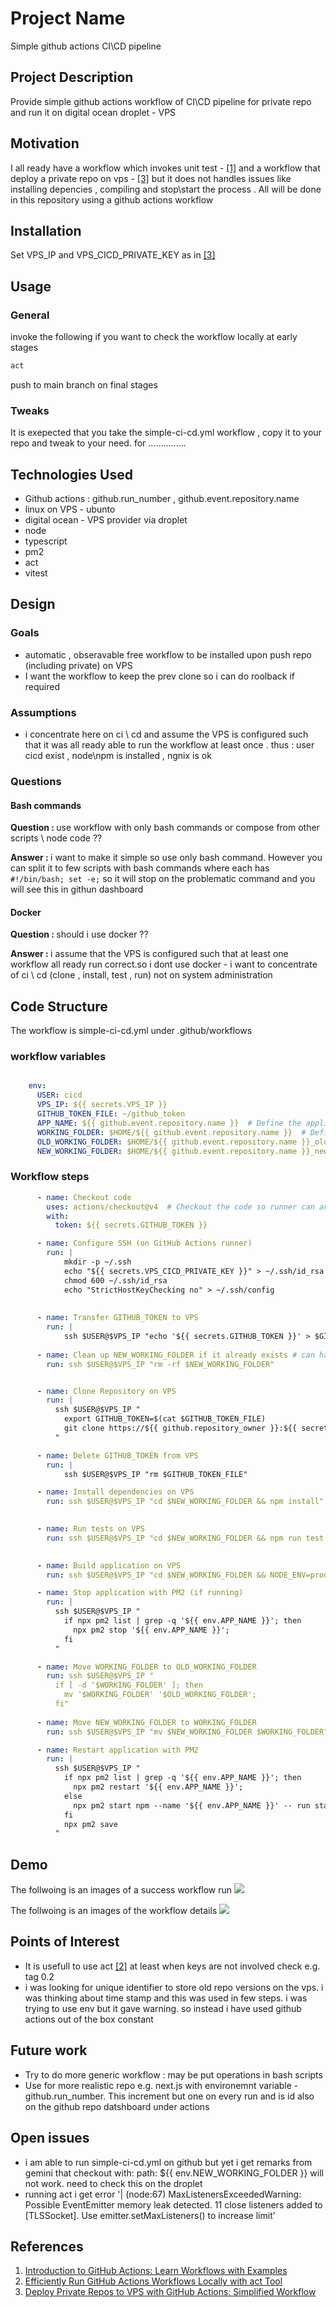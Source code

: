 <h1>Project Name</h1>
Simple github actions CI\CD pipeline

<h2>Project Description</h2>
Provide simple github actions workflow of CI\CD pipeline for private repo and run it on digital ocean droplet - VPS

<h2>Motivation</h2>
I all ready have a workflow which invokes unit test - <a href='#ref1'>[1]</a> and a workflow that deploy a private repo on vps - <a href='#ref3'>[3]</a> but it does not handles issues like installing depencies , compiling and stop\start the process . All will be done in this repository using a github actions workflow

<h2>Installation</h2>
Set VPS_IP and VPS_CICD_PRIVATE_KEY as in <a href='#ref3'>[3]</a>


<h2>Usage</h2>

<h3>General</h3>
invoke the following if you want to check the workflow locally at early stages

```bash
act
```

 push to main branch on final stages
 
 <h3>Tweaks</h3>
It is exepected that you take the simple-ci-cd.yml workflow , copy it to your repo and tweak to your need. for ...............

<h2>Technologies Used</h2>
<ul>
<li>Github actions : github.run_number , github.event.repository.name</li>
<li>linux on VPS - ubunto</li>
<li>digital ocean - VPS provider via droplet </li>
<li>node</li>
<li>typescript</li>
<li>pm2</li>
<li>act</li>
<li>vitest</li>
</ul>


<h2>Design</h2>

<h3>Goals</h3>
<ul>
<li>automatic , obseravable  free workflow to be installed upon push repo (including private) on VPS</li>
<li>I want the workflow to keep the prev clone so i can do roolback if required</li>
</ul>


<h3>Assumptions</h3>
<ul>
<li>i concentrate here on ci \ cd and assume the VPS is configured such that it was all ready able to run the workflow at least once . thus : user cicd exist , node\npm is installed , ngnix is ok</li>
</ul>



<h3>Questions</h3>
<h4>Bash commands</h4>
<strong>Question : </strong>
use workflow with only bash commands or compose from other scripts \ node code ??
<p><strong>Answer : </strong>
i want to make it simple so use only bash command. However you can split it to few scripts with bash commands where each has <code>#!/bin/bash; set -e;</code> so it will stop on the problematic command and you will see this in githun dashboard</p>

<h4>Docker</h4>
<strong>Question : </strong>
should i use docker ??

<p><strong>Answer : </strong>i assume that the VPS is configured such that at least one workflow all ready run correct.so i dont use docker - i want to concentrate of ci \ cd (clone , install, test , run) not on system administration</p>

<h2>Code Structure</h2>
The workflow is simple-ci-cd.yml under .github/workflows

<h3>workflow variables</h3>

```yml

    env:
      USER: cicd
      VPS_IP: ${{ secrets.VPS_IP }}
      GITHUB_TOKEN_FILE: ~/github_token
      APP_NAME: ${{ github.event.repository.name }}  # Define the application name as the repository name
      WORKING_FOLDER: $HOME/${{ github.event.repository.name }}  # Define the working directory as ~/repo-name      
      OLD_WORKING_FOLDER: $HOME/${{ github.event.repository.name }}_old_${{ github.run_number }} # Define the old working directory with run number
      NEW_WORKING_FOLDER: $HOME/${{ github.event.repository.name }}_new_${{ github.run_number }} # Define the new working directory with run number

```

<h3>Workflow steps</h3>

```yml
      - name: Checkout code
        uses: actions/checkout@v4  # Checkout the code so runner can access the repo files
        with:
          token: ${{ secrets.GITHUB_TOKEN }}

      - name: Configure SSH (on GitHub Actions runner)
        run: |
            mkdir -p ~/.ssh
            echo "${{ secrets.VPS_CICD_PRIVATE_KEY }}" > ~/.ssh/id_rsa
            chmod 600 ~/.ssh/id_rsa
            echo "StrictHostKeyChecking no" > ~/.ssh/config
  
                    
      - name: Transfer GITHUB_TOKEN to VPS
        run: |
            ssh $USER@$VPS_IP "echo '${{ secrets.GITHUB_TOKEN }}' > $GITHUB_TOKEN_FILE"
    
      - name: Clean up NEW_WORKING_FOLDER if it already exists # can happen for re-run from github dashboard
        run: ssh $USER@$VPS_IP "rm -rf $NEW_WORKING_FOLDER"


      - name: Clone Repository on VPS
        run: |
          ssh $USER@$VPS_IP "
            export GITHUB_TOKEN=$(cat $GITHUB_TOKEN_FILE)
            git clone https://${{ github.repository_owner }}:${{ secrets.GITHUB_TOKEN }}@github.com/${{ github.repository }} $NEW_WORKING_FOLDER
          "

      - name: Delete GITHUB_TOKEN from VPS
        run: |
            ssh $USER@$VPS_IP "rm $GITHUB_TOKEN_FILE"

      - name: Install dependencies on VPS
        run: ssh $USER@$VPS_IP "cd $NEW_WORKING_FOLDER && npm install"  # Install dependencies using npm on the VPS
    

      - name: Run tests on VPS
        run: ssh $USER@$VPS_IP "cd $NEW_WORKING_FOLDER && npm run test -- --run"  # Run tests in non-watch mode on the VPS
    

      - name: Build application on VPS
        run: ssh $USER@$VPS_IP "cd $NEW_WORKING_FOLDER && NODE_ENV=production npm run build"  # Build the application using npm on the VPS

      - name: Stop application with PM2 (if running)
        run: |
          ssh $USER@$VPS_IP "
            if npx pm2 list | grep -q '${{ env.APP_NAME }}'; then
              npx pm2 stop '${{ env.APP_NAME }}';
            fi
          "

      - name: Move WORKING_FOLDER to OLD_WORKING_FOLDER
        run: ssh $USER@$VPS_IP "
          if [ -d '$WORKING_FOLDER' ]; then
            mv '$WORKING_FOLDER' '$OLD_WORKING_FOLDER';
          fi"
        
      - name: Move NEW_WORKING_FOLDER to WORKING_FOLDER
        run: ssh $USER@$VPS_IP "mv $NEW_WORKING_FOLDER $WORKING_FOLDER"  # Move the new working folder to the working folder on the VPS

      - name: Restart application with PM2
        run: | 
          ssh $USER@$VPS_IP "
            if npx pm2 list | grep -q '${{ env.APP_NAME }}'; then
              npx pm2 restart '${{ env.APP_NAME }}';
            else
              npx pm2 start npm --name '${{ env.APP_NAME }}' -- run start;
            fi
            npx pm2 save
          "

```


<h2>Demo</h2>
The follwoing is an images of a success workflow run

<img src='./figs/success-run.png'/>

The follwoing is an images of the workflow details
<img src='./figs/success-run-details.png'/>


<h2>Points of Interest</h2>
<ul>
    <li>It is usefull to use act <a href='#ref2'>[2]</a> at least when keys are not involved check e.g. tag 0.2</li>
    <li>i was looking for unique identifier to store old repo versions on the vps. i was thinking about time stamp and this was used in few steps. i was trying to use env but it gave warning. so instead i have used github actions out of the box constant  </li>
</ul>

<h2>Future work</h2>
<ul>
<li>Try to do more generic workflow : may be put operations in bash scripts</li>
<li>Use for more realistic repo e.g. next.js with environemnt variable - github.run_number. This increment but one on every run and is id also on the github repo datshboard under actions</li>
</ul>

<h2>Open issues</h2>
<ul>
<li>i am able to run simple-ci-cd.yml on github but yet i get remarks from gemini that checkout  with: path: ${{ env.NEW_WORKING_FOLDER }}  will not work. need to check this on the droplet</li>
<li>running act i get error '| (node:67) MaxListenersExceededWarning: Possible EventEmitter memory leak detected. 11 close listeners added to [TLSSocket]. Use emitter.setMaxListeners() to increase limit'</li>
</ul>



<h2>References</h2>
<ol>
    <li id='ref1'><a href='https://youtu.be/x239z6DdE0A'>Introduction to GitHub Actions: Learn Workflows with Examples</a></li>
   <li id='ref2'><a href='https://youtu.be/Mir-uLSQmwA'> Efficiently Run GitHub Actions Workflows Locally with act Tool </a></li>
   <li id='ref3'><a href='https://youtu.be/Aj8vqPHzDos'>Deploy Private Repos to VPS with GitHub Actions: Simplified Workflow</a></li>
</ol>
